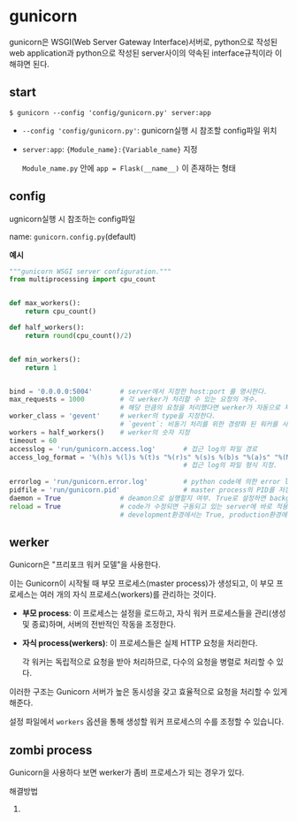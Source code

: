 # gunicorn

gunicorn은 WSGI(Web Server Gateway Interface)서버로, python으로 작성된 web application과 python으로 작성된 server사이의 약속된 interface규칙이라 이해햐면 된다.





## start

```
$ gunicorn --config 'config/gunicorn.py' server:app
```

- `--config 'config/gunicorn.py'`: gunicorn실행 시 참조할 config파일 위치

- `server:app`: `{Module_name}:{Variable_name}` 지정

  `Module_name.py` 안에 `app = Flask(__name__)` 이 존재하는 형태





## config

ugnicorn실행 시 참조하는 config파일

name: `gunicorn.config.py`(default) 

**예시**

```python
"""gunicorn WSGI server configuration."""
from multiprocessing import cpu_count


def max_workers():
    return cpu_count()

def half_workers():
    return round(cpu_count()/2)


def min_workers():
    return 1


bind = '0.0.0.0:5004'		# server에서 지정한 host:port 를 명시한다.
max_requests = 1000			# 각 werker가 처리할 수 있는 요청의 개수. 
							# 해당 만큼의 요청을 처리했다면 werker가 자동으로 재시작된다.
worker_class = 'gevent'		# werker의 type을 지정한다.
							# `gevent`: 비동기 처리를 위한 경량화 된 워커를 사용
workers = half_workers()	# werker의 숫자 지정
timeout = 60				
accesslog = 'run/gunicorn.access.log'		# 접근 log의 파일 경로
access_log_format = '%(h)s %(l)s %(t)s "%(r)s" %(s)s %(b)s "%(a)s" "%(M)s ms"'
											# 접근 log의 파일 형식 지정.
    
errorlog = 'run/gunicorn.error.log'			# python code에 의한 error log의 파일 경로. 
pidfile = 'run/gunicorn.pid'				# master process의 PID를 저장할 파일의 경로
daemon = True				# deamon으로 실행할지 여부. True로 설정하면 background에서 실행된다.
reload = True				# code가 수정되면 구동되고 있는 server에 바로 적용
							# development환경에서는 True, production환경에서는 False를 권장

```





## werker

Gunicorn은 "프리포크 워커 모델"을 사용한다.

이는 Gunicorn이 시작될 때 부모 프로세스(master process)가 생성되고, 이 부모 프로세스는 여러 개의 자식 프로세스(workers)를 관리하는 것이다.

- **부모 process**: 이 프로세스는 설정을 로드하고, 자식 워커 프로세스들을 관리(생성 및 종료)하며, 서버의 전반적인 작동을 조정한다.

- **자식 process(werkers)**: 이 프로세스들은 실제 HTTP 요청을 처리한다.

  각 워커는 독립적으로 요청을 받아 처리하므로, 다수의 요청을 병렬로 처리할 수 있다.

이러한 구조는 Gunicorn 서버가 높은 동시성을 갖고 효율적으로 요청을 처리할 수 있게 해준다.

설정 파일에서 `workers` 옵션을 통해 생성할 워커 프로세스의 수를 조정할 수 있습니다.





## zombi process

Gunicorn을 사용하다 보면 werker가 좀비 프로세스가 되는 경우가 있다.



해결방법 

1. 